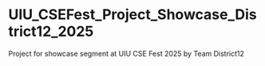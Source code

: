 # UIU_CSEFest_Project_Showcase_District12_2025
 Project for showcase segment at UIU CSE Fest 2025 by Team District12
